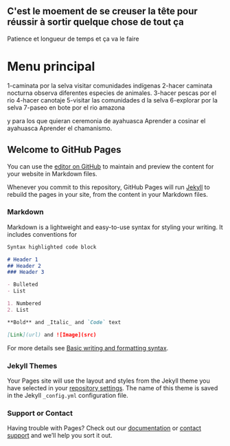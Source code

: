 ## C'est le moement de se creuser la tête pour réussir à sortir quelque chose de tout ça

Patience et longueur de temps et ça va le faire

# Menu principal

1-caminata por la selva visitar comunidades indígenas
2-hacer caminata nocturna observa diferentes especies de animales.
3-hacer pescas por el rio
4-hacer canotaje
5-visitar las comunidades d la selva
6-explorar por la selva
7-paseo en bote por el rio amazona

y para los que quieran ceremonia de ayahuasca
Aprender a cosinar el ayahuasca 
Aprender el chamanismo.

## Welcome to GitHub Pages

You can use the [editor on GitHub](https://github.com/Geofanco/geofanco.github.io/edit/main/index.md) to maintain and preview the content for your website in Markdown files.

Whenever you commit to this repository, GitHub Pages will run [Jekyll](https://jekyllrb.com/) to rebuild the pages in your site, from the content in your Markdown files.

### Markdown

Markdown is a lightweight and easy-to-use syntax for styling your writing. It includes conventions for

```markdown
Syntax highlighted code block

# Header 1
## Header 2
### Header 3

- Bulleted
- List

1. Numbered
2. List

**Bold** and _Italic_ and `Code` text

[Link](url) and ![Image](src)
```

For more details see [Basic writing and formatting syntax](https://docs.github.com/en/github/writing-on-github/getting-started-with-writing-and-formatting-on-github/basic-writing-and-formatting-syntax).

### Jekyll Themes

Your Pages site will use the layout and styles from the Jekyll theme you have selected in your [repository settings](https://github.com/Geofanco/geofanco.github.io/settings/pages). The name of this theme is saved in the Jekyll `_config.yml` configuration file.

### Support or Contact

Having trouble with Pages? Check out our [documentation](https://docs.github.com/categories/github-pages-basics/) or [contact support](https://support.github.com/contact) and we’ll help you sort it out.
